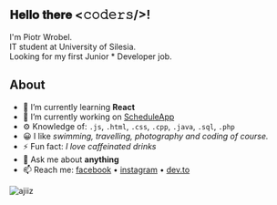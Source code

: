 <h2>𝐇𝐞𝐥𝐥𝐨 𝐭𝐡𝐞𝐫𝐞 <𝚌𝚘𝚍𝚎𝚛𝚜/>!</h2>
<p>I'm Piotr Wrobel.<br />
IT student at University of Silesia.<br />
Looking for my first Junior * Developer job.</p>

## About
* 🌱 I’m currently learning **React**
* 🔭 I’m currently working on [ScheduleApp](https://github.com/ajiiz/schedule-maker-react-app)
* ⚙️ Knowledge of: `.js`, `.html`, `.css`, `.cpp`, `.java`, `.sql`, `.php`
* 😀 I like *swimming, travelling, photography and coding of course.*
* ⚡ Fun fact: *I love caffeinated drinks*
* 💬 Ask me about **anything**
* 📫 Reach me: <a href="https://www.facebook.com/piotr.wrobel.99">facebook</a> • <a href="https://www.instagram.com/piotr_wrobel_/">instagram</a> • <a href="https://dev.to/ajiiz">dev.to</a>

<p align="left"> <img src="https://komarev.com/ghpvc/?username=ajiiz" alt="ajiiz" /> </p>
